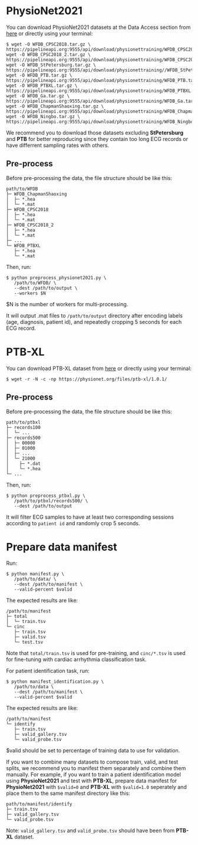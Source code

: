 # PhysioNet2021
You can download PhysioNet2021 datasets at the Data Access section from [here](https://moody-challenge.physionet.org/2021/) or directly using your terminal:
```shell script
$ wget -O WFDB_CPSC2018.tar.gz \
https://pipelineapi.org:9555/api/download/physionettraining/WFDB_CPSC2018.tar.gz/
wget -O WFDB_CPSC2018_2.tar.gz \
https://pipelineapi.org:9555/api/download/physionettraining/WFDB_CPSC2018_2.tar.gz/
wget -O WFDB_StPetersburg.tar.gz \
https://pipelineapi.org:9555/api/download/physionettraining//WFDB_StPetersburg.tar.gz/
wget -O WFDB_PTB.tar.gz \
https://pipelineapi.org:9555/api/download/physionettraining/WFDB_PTB.tar.gz/
wget -O WFDB_PTBXL.tar.gz \
https://pipelineapi.org:9555/api/download/physionettraining/WFDB_PTBXL.tar.gz/
wget -O WFDB_Ga.tar.gz \
https://pipelineapi.org:9555/api/download/physionettraining/WFDB_Ga.tar.gz/
wget -O WFDB_ChapmanShaoxing.tar.gz \
https://pipelineapi.org:9555/api/download/physionettraining/WFDB_ChapmanShaoxing.tar.gz/
wget -O WFDB_Ningbo.tar.gz \
https://pipelineapi.org:9555/api/download/physionettraining/WFDB_Ningbo.tar.gz/
```
We recommend you to download those datasets excluding **StPetersburg** and **PTB** for better reproducing since they contain too long ECG records or have differrent sampling rates with others.

## Pre-process
Before pre-processing the data, the file structure should be like this:
```
path/to/WFDB
├─ WFDB_ChapmanShaoxing
│  ├─ *.hea
│  └─ *.mat
├─ WFDB_CPSC2018
│  ├─ *.hea
│  └─ *.mat
├─ WFDB_CPSC2018_2
│  ├─ *.hea
│  └─ *.mat
├─ ...
└─ WFDB_PTBXL
   ├─ *.hea
   └─ *.mat
```
Then, run:
```shell script
$ python preprocess_physionet2021.py \
   /path/to/WFDB/ \
   --dest /path/to/output \
   --workers $N
```
$N is the number of workers for multi-processing.

It will output .mat files to `/path/to/output` directory after encoding labels (age, diagnosis, patient id), and repeatedly cropping 5 seconds for each ECG record.

# PTB-XL
You can download PTB-XL dataset from [here](https://physionet.org/content/ptb-xl/1.0.1/) or directly using your terminal:
```shell script
$ wget -r -N -c -np https://physionet.org/files/ptb-xl/1.0.1/
```

## Pre-process
Before pre-processing the data, the file structure should be like this:
```
path/to/ptbxl
├─ records100
│  └─ ...
├─ records500
│  ├─ 00000
│  ├─ 01000
│  ├─ ...
│  └─ 21000
│    ├─ *.dat
│    └─ *.hea
└─ ...
```
Then, run:
```shell script
$ python preprocess_ptbxl.py \
   /path/to/ptbxl/records500/ \
   --dest /path/to/output
```
It will filter ECG samples to have at least two corresponding sessions according to `patient id` and randomly crop 5 seconds.

# Prepare data manifest
Run:
```shell script
$ python manifest.py \
   /path/to/data/ \
   --dest /path/to/manifest \
   --valid-percent $valid
```
The expected results are like:
```
/path/to/manifest
├─ total
│  └─ train.tsv
└─ cinc
   ├─ train.tsv
   ├─ valid.tsv
   └─ test.tsv
```
Note that `total/train.tsv` is used for pre-training, and `cinc/*.tsv` is used for fine-tuning with cardiac arrhythmia classification task.

For patient identification task, run:
```shell script
$ python manifest_identification.py \
   /path/to/data \
   --dest /path/to/manifest \
   --valid-percent $valid
```
The expected results are like:
```shell script
/path/to/manifest
└─ identify
   ├─ train.tsv
   ├─ valid_gallery.tsv
   └─ valid_probe.tsv
```
$valid should be set to percentage of training data to use for validation.


If you want to combine many datasets to compose train, valid, and test splits, we recommend you to manifest them separately and combine them manually. For example, if you want to train a patient identification model using **PhysioNet2021** and test with **PTB-XL**, prepare data manifest for **PhysioNet2021** with `$valid=0` and **PTB-XL** with `$valid=1.0` seperately and place them to the same manifest directory like this:
```shell script
path/to/manifest/identify
├─ train.tsv
├─ valid_gallery.tsv
└─ valid_probe.tsv
```
Note: `valid_gallery.tsv` and `valid_probe.tsv` should have been from **PTB-XL** dataset.